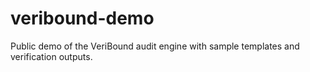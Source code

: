 # veribound-demo
Public demo of the VeriBound audit engine with sample templates and verification outputs.
